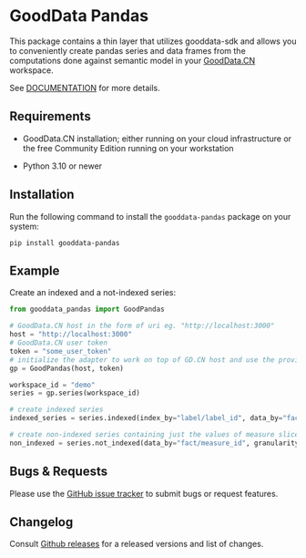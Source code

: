 # GoodData Pandas

This package contains a thin layer that utilizes gooddata-sdk and allows you to conveniently create pandas series and
data frames from the computations done against semantic model in your [GoodData.CN](https://www.gooddata.com/developers/cloud-native/) workspace.

See [DOCUMENTATION](https://gooddata-pandas.readthedocs.io/en/latest/) for more details.

## Requirements

-  GoodData.CN installation; either running on your cloud
   infrastructure or the free Community Edition running on your workstation

-  Python 3.10 or newer

## Installation

Run the following command to install the `gooddata-pandas` package on your system:

    pip install gooddata-pandas

## Example

Create an indexed and a not-indexed series:

```python
from gooddata_pandas import GoodPandas

# GoodData.CN host in the form of uri eg. "http://localhost:3000"
host = "http://localhost:3000"
# GoodData.CN user token
token = "some_user_token"
# initialize the adapter to work on top of GD.CN host and use the provided authentication token
gp = GoodPandas(host, token)

workspace_id = "demo"
series = gp.series(workspace_id)

# create indexed series
indexed_series = series.indexed(index_by="label/label_id", data_by="fact/measure_id")

# create non-indexed series containing just the values of measure sliced by elements of the label
non_indexed = series.not_indexed(data_by="fact/measure_id", granularity="label/label_id")
```

## Bugs & Requests

Please use the [GitHub issue tracker](https://github.com/gooddata/gooddata-python-sdk/issues) to submit bugs
or request features.

## Changelog

Consult [Github releases](https://github.com/gooddata/gooddata-python-sdk/releases) for a released versions
and list of changes.
